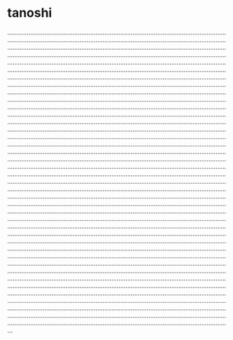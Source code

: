 # tanoshi
...................................................................................................................................................................................................................................................................................................................................................................................................................................................................................................................................................................................................................................................................................................................................................................................................................................................................................................................................................................................................................................................................................................................................................................................................................................................................................................................................................................................................................................................................................................................................................................................................................................................................................................................................................................................................................................................................................................................................................................................................................................................................................................................................................................................................................................................................................................................................................................................................................................................................................................................................................................................................................................................................................................................................................................................................................................................................................................................................................................................................................................................................................................................................................................................................................................................................................................................................................................................................................................................................................................................................................................................................................................................................................................................................................................................................................................................................................................................................................................................................................................................................................................................................................................................................................................................................................................................................................................................................................................................................................................................................................................................................................................................................................................................................................................................................................................................................................................................................................................................................................................................................................................................................................................